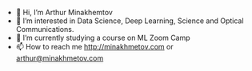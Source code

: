 - 👋 Hi, I’m Arthur Minakhemtov
- 👀 I’m interested in Data Science, Deep Learning, Science and Optical Communications.
- 🌱 I’m currently studying a course on ML Zoom Camp
- 📫 How to reach me http://minakhmetov.com or arthur@minakhmetov.com
